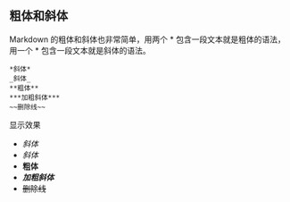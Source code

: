 ## 粗体和斜体

Markdown 的粗体和斜体也非常简单，用两个 * 包含一段文本就是粗体的语法，用一个  * 包含一段文本就是斜体的语法。

```other
*斜体*
_斜体_
**粗体**
***加粗斜体***
~~删除线~~
```

显示效果

*  *斜体*
*  _斜体_
*  **粗体**
*  ***加粗斜体***
*  ~~删除线~~

